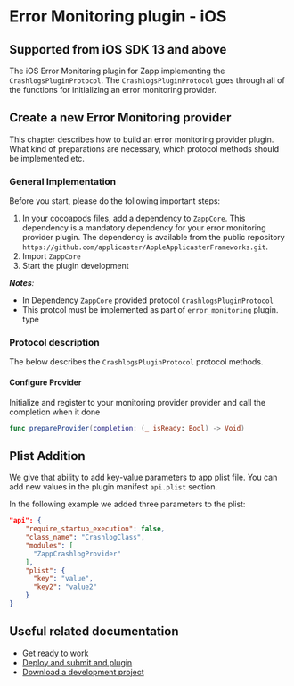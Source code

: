 
# Error Monitoring plugin - iOS
## Supported from iOS SDK 13 and above

The iOS Error Monitoring plugin for Zapp implementing the `CrashlogsPluginProtocol`.
The `CrashlogsPluginProtocol` goes through all of the functions for initializing an error monitoring provider.

## Create a new Error Monitoring provider

This chapter describes how to build an error monitoring provider plugin. What kind of preparations are necessary, which protocol methods should be implemented etc.

### General Implementation

Before you start, please do the following important steps:

1. In your cocoapods files, add a dependency to `ZappCore`. This dependency is a mandatory dependency for your error monitoring provider plugin. The dependency is available from the public repository  `https://github.com/applicaster/AppleApplicasterFrameworks.git`.
2. Import `ZappCore`
3. Start the plugin development

*__Notes__:*

* In Dependency `ZappCore` provided protocol `CrashlogsPluginProtocol`
* This protcol must be implemented as part of `error_monitoring` plugin. type


### Protocol description

The below describes the `CrashlogsPluginProtocol` protocol methods.

#### Configure Provider

Initialize and register to your monitoring provider provider and call the completion when it done

```swift
func prepareProvider(completion: (_ isReady: Bool) -> Void)
```

## Plist Addition

We give that ability to add key-value parameters to app plist file. You can add new values in the plugin manifest `api.plist` section.

In the following example we added three parameters to the plist:

```json
"api": {
    "require_startup_execution": false,
    "class_name": "CrashlogClass",
    "modules": [
      "ZappCrashlogProvider"
    ],
    "plist": {
      "key": "value",
      "key2": "value2"
    }
}
```

## Useful related documentation

* [Get ready to work](/dev-env/intro.html)
* [Deploy and submit and plugin](/getting-started/deploy-and-submit.html)
* [Download a development project](/getting-started/download-development-project.html)
